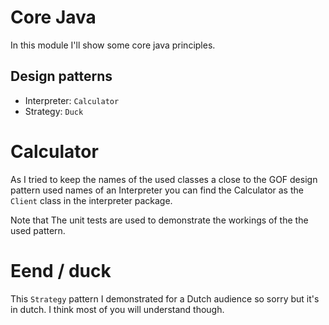 # Core Java

In this module I'll show some core java principles.

## Design patterns
* Interpreter: `Calculator`
* Strategy: `Duck`


# Calculator

As I tried to keep the names of the used classes a close to the GOF design pattern used names of an
Interpreter you can find the Calculator as the `Client` class in the interpreter package.

Note that The unit tests are used to demonstrate the workings of the the used pattern.

# Eend / duck

This `Strategy` pattern I demonstrated for a Dutch audience so sorry but it's in dutch.
I think most of you will understand though.
